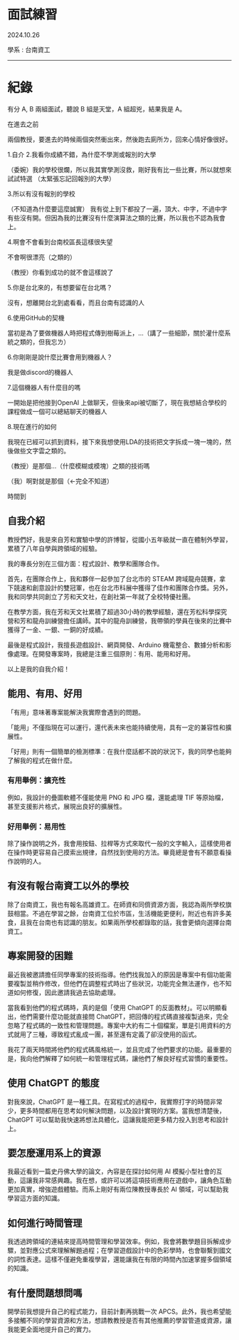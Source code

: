 # 面試練習

2024.10.26

學系 : 台南資工

---

# 紀錄

有分 A, B 兩組面試，聽說 B 組是天堂，A 組超兇，結果我是 A。

在進去之前

兩個教授，要進去的時候兩個突然衝出來，然後跑去廁所ㄌ，回來心情好像很好。

1.自介
2.我看你成績不錯，為什麼不學測或報別的大學

（委婉）我的學校很爛，所以我其實學測沒救，剛好我有比一些比賽，所以就想來試試特選
（太緊張忘記回報別的大學）

3.所以有沒有報別的學校

（不知道為什麼要這麼誠實）
我有從上到下都投了一遍，頂大、中字，不過中字有些沒有開。但因為我的比賽沒有什麼演算法之類的比賽，所以我也不認為我會上。

4.啊會不會看到台南校區長這樣很失望

不會啊很漂亮（之類的）

（教授）你看到成功的就不會這樣說了

5.你是台北來的，有想要留在台北嗎？

沒有，想離開台北到處看看，而且台南有認識的人

6.使用GitHub的契機

當初是為了要做機器人時把程式傳到樹莓派上，…（講了一些細節，關於灌什麼系統之類的，但我忘ㄌ）

6.你剛剛是說什麼比賽會用到機器人？

我是做discord的機器人

7.這個機器人有什麼目的嗎

一開始是把他接到OpenAI 上做聊天，但後來api被切斷了，現在我想結合學校的課程做成一個可以總結聊天的機器人

8.現在進行的如何

我現在已經可以抓到資料，接下來我想使用LDA的技術把文字拆成一塊一塊的，然後做些文字雲之類的。

（教授）是那個…（什麼模糊或模塊）之類的技術嗎

（我）啊對就是那個（<-完全不知道）

時間到

## 自我介紹

教授們好，我是來自芳和實驗中學的許博智，從國小五年級就一直在體制外學習，累積了八年自學與跨領域的經驗。

我的專長分別在三個方面：程式設計、教學和團隊合作。

首先，在團隊合作上，我和夥伴一起參加了台北市的 STEAM 跨域龍舟競賽，拿下競速和創意設計的雙冠軍，也在台北市科展中獲得了佳作和團隊合作獎。另外，我和同學共同創立了芳和天文社，在創社第一年就了全校特優社團。

在教學方面，我在芳和天文社累積了超過30小時的教學經驗，還在芳松科學探究營和芳和龍舟訓練營擔任講師。其中的龍舟訓練營，我帶領的學員在後來的比賽中獲得了一金、一銀、一銅的好成績。

最後是程式設計，我擅長遊戲設計、網頁開發、Arduino 機電整合、數據分析和影像處理。在開發專案時，我總是注重三個原則：有用、能用和好用。

以上是我的自我介紹！

## 能用、有用、好用

「有用」意味著專案能解決我實際會遇到的問題。

「能用」不僅指現在可以運行，還代表未來也能持續使用，具有一定的兼容性和擴展性。

「好用」則有一個簡單的檢測標準：在我什麼話都不說的狀況下，我的同學也能夠了解我的程式在做什麼。

### 有用舉例：擴充性

例如，我設計的疊圖軟體不僅能使用 PNG 和 JPG 檔，還能處理 TIF 等原始檔，甚至支援影片格式，展現出良好的擴展性。

### 好用舉例：易用性

除了操作說明之外，我會用按鈕、拉桿等方式來取代一般的文字輸入，這樣使用者在操作時更容易自己摸索出規律，自然找到使用的方法。畢竟總是會有不願意看操作說明的人。

## 有沒有報台南資工以外的學校

除了台南資工，我也有報名高雄資工。在師資和同儕資源方面，我認為兩所學校旗鼓相當。不過在學習之餘，台南資工位於市區，生活機能更便利，附近也有許多美食，且我在台南也有認識的朋友。如果兩所學校都錄取的話，我會更傾向選擇台南資工。

## 專案開發的困難

最近我被邀請擔任同學專案的技術指導。他們找我加入的原因是專案中有個功能需要複製並稍作修改，但他們在調整程式時出了些狀況，功能完全無法運作，也不知道如何修復，因此邀請我過去協助處理。

當我看到他們的程式碼時，真的是個「使用 ChatGPT 的反面教材」。可以明顯看出，他們需要什麼功能就直接問 ChatGPT，把回傳的程式碼直接複製過來，完全忽略了程式碼的一致性和管理問題。專案中大約有二十個檔案，單是引用資料的方式就用了三種，導致程式亂成一團，甚至還有定義了卻沒使用的函式。

我花了兩天時間將他們的程式碼風格統一，並且完成了他們要求的功能。最重要的是，我向他們解釋了如何統一和管理程式碼，讓他們了解良好程式習慣的重要性。

## 使用 ChatGPT 的態度

對我來說，ChatGPT 是一種工具。在寫程式的過程中，我實際打字的時間非常少，更多時間都用在思考如何解決問題，以及設計實現的方案。當我想清楚後，ChatGPT 可以幫助我快速將想法具體化，這讓我能把更多精力投入到思考和設計上。

## 要怎麼運用系上的資源

我最近看到一篇史丹佛大學的論文，內容是在探討如何用 AI 模擬小型社會的互動，這讓我非常感興趣。我在想，或許可以將這項技術應用在遊戲中，讓角色互動更加真實，增強遊戲體驗。而系上剛好有兩位陳教授專長於 AI 領域，可以幫助我學習這方面的知識。

## 如何進行時間管理

我透過跨領域的連結來提高時間管理和學習效率。例如，我會將數學題目拆解成步驟，並對應公式來理解解題過程；在學習遊戲設計中的色彩學時，也會聯繫到國文的詞性表達。這樣不僅避免重複學習，還能讓我在有限的時間內加速掌握多個領域的知識。

## 有什麼問題想問嗎

開學前我想提升自己的程式能力，目前計劃再挑戰一次 APCS。此外，我也希望能多接觸不同的學習資源和方法，想請教教授是否有其他推薦的學習管道或資源，讓我能更全面地提升自己的實力。
